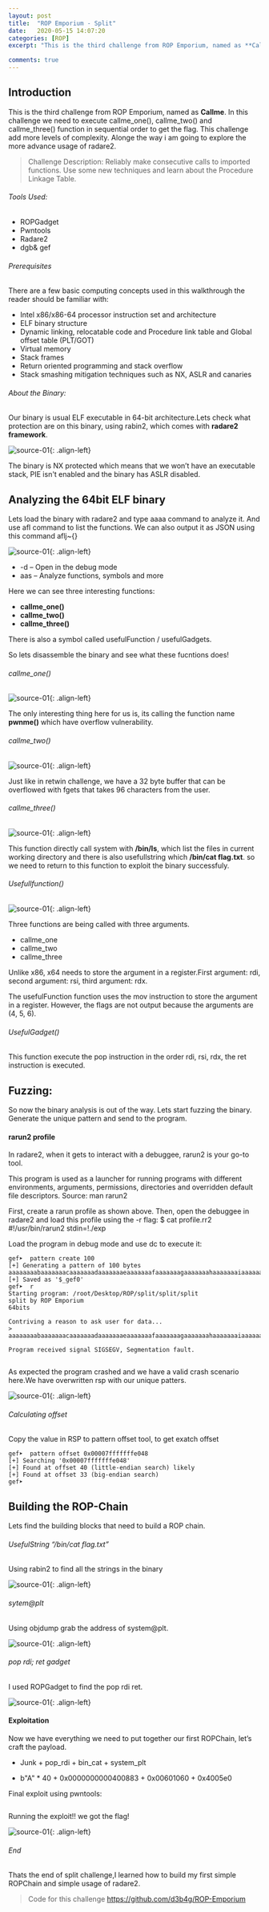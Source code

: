 ```yaml
---
layout: post
title:  "ROP Emporium - Split"
date:   2020-05-15 14:07:20
categories: [ROP]
excerpt: "This is the third challenge from ROP Emporium, named as **Callme**. In this challenge we need to execute callme_one(), callme_two() and callme_three() function  in sequential order to get the flag. Alonge the way i am going to explore more advance usage of radare2."

comments: true
---
```



## Introduction
This is the third challenge from ROP Emporium, named as **Callme**. In this challenge we need to execute callme_one(), callme_two() and callme_three() function  in sequential order to get the flag. This challenge add more levels of complexity. Alonge the way i am going to explore the more advance usage of radare2.

> Challenge Description: 
Reliably make consecutive calls to imported functions. Use some new techniques and learn about the Procedure Linkage Table.

###### Tools Used:


+ ROPGadget 
+ Pwntools  
+ Radare2   
+ dgb& gef
 
###### Prerequisites
There are a few basic computing concepts used in this walkthrough the reader should be familiar with:

+ Intel x86/x86-64 processor instruction set and architecture
+ ELF binary structure
+ Dynamic linking, relocatable code and Procedure link table and Global offset table (PLT/GOT)
+ Virtual memory
+ Stack frames
+ Return oriented programming and stack overflow
+ Stack smashing mitigation techniques such as NX, ASLR and canaries

###### About the Binary:
Our binary is usual ELF executable in 64-bit architecture.Lets check what protection are on this binary, using rabin2, which comes with **radare2 framework**.

![source-01](/img/Screenshot_2020-05-19_19-13-15.png){: .align-left}


The binary is NX protected which means that we won’t have an executable stack, PIE isn't enabled and the binary has ASLR disabled.

## Analyzing the 64bit ELF binary

Lets load the binary with radare2 and type aaaa command to analyze it. And use afl command to list the functions. We can also output it as JSON using this command aflj~{}

![source-01](/img/Screenshot_2020-05-19_18-52-31.png){: .align-left}

+ -d  – Open in the debug mode
+ aas – Analyze functions, symbols and more


Here we can see three interesting functions:

+ **callme_one()**
+ **callme_two()**
+ **callme_three()**

There is also a symbol called usefulFunction / usefulGadgets.

So lets disassemble the binary and see what these fucntions does!

###### callme_one()


![source-01](/img/Screenshot_2020-05-13_08-44-57.png){: .align-left}


The only interesting thing here for us is, its calling the function name **pwnme()** which have overflow vulnerability.

###### callme_two()


![source-01](/img/Screenshot_2020-05-13_08-48-45.png){: .align-left}


Just like in retwin challenge, we have a 32 byte buffer that can be overflowed with fgets that takes 96 characters from the user.


###### callme_three()


![source-01](/img/Screenshot_2020-05-13_08-34-01.png){: .align-left}


This function directly call system with **/bin/ls**, which list the files in current working directory and there is also usefullstring which **/bin/cat flag.txt**. so we need to return to this function to exploit the binary successfuly. 

###### Usefullfunction()

![source-01](/img/Screenshot_2020-05-20_11-37-48.png	){: .align-left}


Three functions are being called with three arguments.
+ callme_one
+ callme_two 
+ callme_three 

Unlike x86, x64 needs to store the argument in a register.First argument: rdi, second argument: rsi, third argument: rdx.

The usefulFunction function uses the mov instruction to store the argument in a register.
However, the flags are not output because the arguments are (4, 5, 6).

###### UsefulGadget()
This function execute the pop instruction in the order rdi, rsi, rdx, the ret instruction is executed.


## Fuzzing:
So now the binary analysis is out of the way. Lets start fuzzing the binary. Generate the unique pattern and send to the program.

#### rarun2 profile
In radare2, when it gets to interact with a debuggee, rarun2 is your go-to tool.

This program is used as a launcher for running programs with different environments, arguments, permissions, directories and overridden default file descriptors.
Source: man rarun2

First, create a rarun profile as shown above. Then, open the debuggee in radare2 and load this profile using the -r flag:
$ cat profile.rr2 
#!/usr/bin/rarun2
stdin=!./exp

Load the program in debug mode and use dc to execute it:

```
gef➤  pattern create 100
[+] Generating a pattern of 100 bytes
aaaaaaaabaaaaaaacaaaaaaadaaaaaaaeaaaaaaafaaaaaaagaaaaaaahaaaaaaaiaaaaaaajaaaaaaakaaaaaaalaaaaaaamaaa
[+] Saved as '$_gef0'
gef➤  r
Starting program: /root/Desktop/ROP/split/split/split 
split by ROP Emporium
64bits

Contriving a reason to ask user for data...
> aaaaaaaabaaaaaaacaaaaaaadaaaaaaaeaaaaaaafaaaaaaagaaaaaaahaaaaaaaiaaaaaaajaaaaaaakaaaaaaalaaaaaaamaaa

Program received signal SIGSEGV, Segmentation fault.


```
As expected the program crashed and we have a valid crash scenario here.We have overwritten rsp with our unique patters.

![source-01](/img/Screenshot_2020-05-15_10-20-53.png){: .align-left}




###### Calculating offset

Copy the value in RSP to pattern offset tool, to get exatch offset
```
gef➤  pattern offset 0x00007fffffffe048
[+] Searching '0x00007fffffffe048'
[+] Found at offset 40 (little-endian search) likely
[+] Found at offset 33 (big-endian search) 
gef➤  

```

## Building the ROP-Chain

Lets find the building blocks that need to build a ROP chain.

######  UsefulString “/bin/cat flag.txt” 

Using rabin2 to find all the strings in the binary


![source-01](/img/Screenshot_2020-05-15_14-55-41.png){: .align-left}


######  sytem@plt

Using objdump grab the address of system@plt.

![source-01](/img/Screenshot_2020-05-16_07-41-34.png	){: .align-left}


######  pop rdi; ret gadget

I used ROPGadget to find the pop rdi ret.

![source-01](/img/Screenshot_2020-05-14_08-23-29.png	){: .align-left}



#### Exploitation 

Now we have everything we need to put together our first ROPChain, let’s craft the payload.

+ Junk + pop_rdi + bin_cat + system_plt

+ b"A" * 40 + 0x0000000000400883 + 0x00601060 + 0x4005e0



Final exploit using pwntools:

```
```
Running the exploit!! we got the flag!

![source-01](/img/Screenshot_2020-05-16_13-29-52.png){: .align-left}


###### End 

Thats the end of split challenge,I learned how to build my first simple ROPChain and simple usage of radare2.

> Code for this challenge  https://github.com/d3b4g/ROP-Emporium
